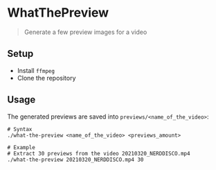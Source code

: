 # WhatThePreview

> Generate a few preview images for a video

## Setup

* Install `ffmpeg`
* Clone the repository


## Usage

The generated previews are saved into `previews/<name_of_the_video>`:

```
# Syntax
./what-the-preview <name_of_the_video> <previews_amount>

# Example
# Extract 30 previews from the video 20210320_NERDDISCO.mp4
./what-the-preview 20210320_NERDDISCO.mp4 30
```